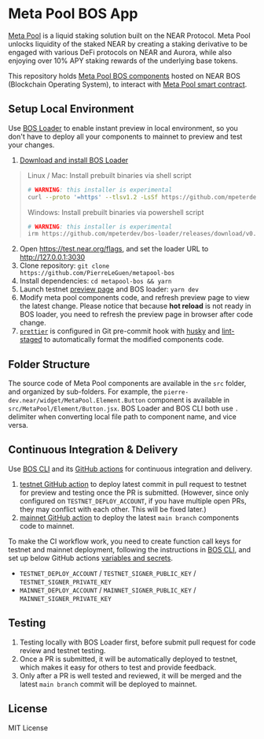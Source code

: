 # Meta Pool BOS App

[Meta Pool](https://www.metapool.app/) is a liquid staking solution built on the NEAR Protocol. Meta Pool unlocks liquidity of the staked NEAR by creating a staking derivative to be engaged with various DeFi protocols on NEAR and Aurora, while also enjoying over 10% APY staking rewards of the underlying base tokens.

This repository holds [Meta Pool BOS components](https://near.org/pierre-dev.near/widget/MetaPool) hosted on NEAR BOS (Blockchain Operating System), to interact with [Meta Pool smart contract](https://github.com/pierre-dev.near/metapool).

## Setup Local Environment

Use [BOS Loader](https://docs.near.org/bos/dev/bos-loader) to enable instant preview in local environment, so you don't have to deploy all your components to mainnet to preview and test your changes.

1. [Download and install BOS Loader](https://github.com/near/bos-loader/releases)

> Linux / Mac: Install prebuilt binaries via shell script
>
> ```bash
> # WARNING: this installer is experimental
> curl --proto '=https' --tlsv1.2 -LsSf https://github.com/mpeterdev/bos-loader/releases/download/v0.6.0/bos-loader-v0.6.0-installer.sh | sh
> ```
>
> Windows: Install prebuilt binaries via powershell script
>
> ```bash
> # WARNING: this installer is experimental
> irm https://github.com/mpeterdev/bos-loader/releases/download/v0.6.0/bos-loader-v0.6.0-installer.ps1 | iex
> ```

2. Open https://test.near.org/flags, and set the loader URL to http://127.0.0.1:3030
3. Clone repository: `git clone https://github.com/PierreLeGuen/metapool-bos`
4. Install dependencies: `cd metapool-bos && yarn`
5. Launch testnet [preview page](https://test.near.org/pierre-dev.testnet/widget/MetaPool) and BOS loader: `yarn dev`
6. Modify meta pool components code, and refresh preview page to view the latest change. Please notice that because **hot reload** is not ready in BOS loader, you need to refresh the preview page in browser after code change.
7. [`prettier`](https://prettier.io/) is configured in Git pre-commit hook with [husky](https://github.com/typicode/husky) and [lint-staged](https://github.com/okonet/lint-staged) to automatically format the modified components code.

## Folder Structure

The source code of Meta Pool components are available in the `src` folder, and organized by sub-folders. For example, the `pierre-dev.near/widget/MetaPool.Element.Button` component is available in `src/MetaPool/Element/Button.jsx`. BOS Loader and BOS CLI both use `.` delimiter when converting local file path to component name, and vice versa.

## Continuous Integration & Delivery

Use [BOS CLI](https://github.com/FroVolod/bos-cli-rs) and its [GitHub actions](https://github.com/FroVolod/bos-cli-rs/tree/master/.github/workflows) for continuous integration and delivery.

1. [testnet GitHub action](https://github.com/PierreLeGuen/metapool-bos/blob/main/.github/workflows/testnet-preview.yml) to deploy latest commit in pull request to testnet for preview and testing once the PR is submitted. (However, since only configured on `TESTNET_DEPLOY_ACCOUNT`, if you have multiple open PRs, they may conflict with each other. This will be fixed later.)
2. [mainnet GitHub action](https://github.com/PierreLeGuen/metapool-bos/blob/main/.github/workflows/mainnet-release.yml) to deploy the latest `main branch` components code to mainnet.

To make the CI workflow work, you need to create function call keys for testnet and mainnet deployment, following the instructions in [BOS CLI](https://github.com/FroVolod/bos-cli-rs), and set up below GitHub actions [variables and secrets](https://docs.github.com/en/actions/learn-github-actions/variables#creating-configuration-variables-for-a-repository).

- `TESTNET_DEPLOY_ACCOUNT` / `TESTNET_SIGNER_PUBLIC_KEY` / `TESTNET_SIGNER_PRIVATE_KEY`
- `MAINNET_DEPLOY_ACCOUNT` / `MAINNET_SIGNER_PUBLIC_KEY` / `MAINNET_SIGNER_PRIVATE_KEY`

## Testing

1. Testing locally with BOS Loader first, before submit pull request for code review and testnet testing.
2. Once a PR is submitted, it will be automatically deployed to testnet, which makes it easy for others to test and provide feedback.
3. Only after a PR is well tested and reviewed, it will be merged and the latest `main branch` commit will be deployed to mainnet.

## License

MIT License
